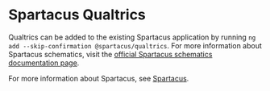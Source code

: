 # Spartacus Qualtrics

Qualtrics can be added to the existing Spartacus application by running `ng add --skip-confirmation @spartacus/qualtrics`. For more information about Spartacus schematics, visit the [official Spartacus schematics documentation page](https://sap.github.io/spartacus-docs/schematics/).


For more information about Spartacus, see [Spartacus](https://github.com/SAP/spartacus).
